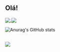 ## Olá!

<a href="https://github.com/anuraghazra/github-readme-stats">
  <img align="center" src="https://github-readme-stats.vercel.app/api/pin/?username=drifernandes&repo=github-readme-stats" />
</a>
<a href="https://github.com/anuraghazra/convoychat">
  <img align="center" src="https://github-readme-stats.vercel.app/api/pin/?username=drifernandes&repo=convoychat" />
</a>

  ![Anurag's GitHub stats](https://github-readme-stats.vercel.app/api?username=drifernandes&count_private=true&show_icons=true&theme=transparent)
<div> <br><a href="https://github.com/drifernandes/github-readme-stats">
    <img height:"180cm" src="https://github-readme-stats.vercel.app/api/top-langs/?username=drifernandes&layout=compact&langs_count=16&theme=dracula"/>
  </a>
</div>
